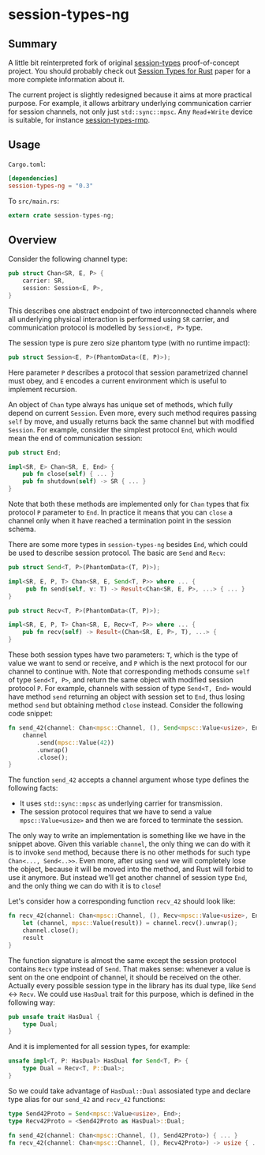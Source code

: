# session-types-ng #

## Summary ##

A little bit reinterpreted fork of original [session-types](https://github.com/Munksgaard/session-types) proof-of-concept project. You should probably check out [Session Types for Rust](http://munksgaard.me/laumann-munksgaard-larsen.pdf) paper for a more complete information about it.

The current project is slightly redesigned because it aims at more practical purpose. For example, it allows arbitrary underlying communication carrier for session channels, not only just `std::sync::mpsc`. Any `Read`+`Write` device is suitable, for instance [session-types-rmp](https://github.com/swizard0/session-types-rmp).

## Usage ##

`Cargo.toml`:

```toml
[dependencies]
session-types-ng = "0.3"
```

To `src/main.rs`:

```rust
extern crate session-types-ng;
```

## Overview ##

Consider the following channel type:

```rust
pub struct Chan<SR, E, P> {
    carrier: SR,
    session: Session<E, P>,
}
```

This describes one abstract endpoint of two interconnected channels where all underlying physical interaction is performed using `SR` carrier, and communication protocol is modelled by `Session<E, P>` type.

The session type is pure zero size phantom type (with no runtime impact):

```rust
pub struct Session<E, P>(PhantomData<(E, P)>);
```

Here parameter `P` describes a protocol that session parametrized channel must obey, and `E` encodes a current environment which is useful to implement recursion.

An object of `Chan` type always has unique set of methods, which fully depend on current `Session`. Even more, every such method requires passing `self` by move, and usually returns back the same channel but with modified `Session`. For example, consider the simplest protocol `End`, which would mean the end of communication session:

```rust
pub struct End;

impl<SR, E> Chan<SR, E, End> {
    pub fn close(self) { ... }
    pub fn shutdown(self) -> SR { ... }
}
```

Note that both these methods are implemented only for `Chan` types that fix protocol `P` parameter to `End`. In practice it means that you can `close` a channel only when it have reached a termination point in the session schema.

There are some more types in `session-types-ng` besides `End`, which could be used to describe session protocol. The basic are `Send` and `Recv`:

```rust
pub struct Send<T, P>(PhantomData<(T, P)>);

impl<SR, E, P, T> Chan<SR, E, Send<T, P>> where ... {
     pub fn send(self, v: T) -> Result<Chan<SR, E, P>, ...> { ... }
}

pub struct Recv<T, P>(PhantomData<(T, P)>);

impl<SR, E, P, T> Chan<SR, E, Recv<T, P>> where ... {
    pub fn recv(self) -> Result<(Chan<SR, E, P>, T), ...> {
}
```

These both session types have two parameters: `T`, which is the type of value we want to send or receive, and `P` which is the next protocol for our channel to continue with. Note that corresponding methods consume `self` of type `Send<T, P>`, and return the same object with modified session protocol `P`. For example, channels with session of type `Send<T, End>` would have method `send` returning an object with session set to `End`, thus losing method `send` but obtaining method `close` instead. Consider the following code snippet:

```rust
fn send_42(channel: Chan<mpsc::Channel, (), Send<mpsc::Value<usize>, End>>) {
    channel
        .send(mpsc::Value(42))
        .unwrap()
        .close();
}
```

The function `send_42` accepts a channel argument whose type defines the following facts:

* It uses `std::sync::mpsc` as underlying carrier for transmission.
* The session protocol requires that we have to send a value `mpsc::Value<usize>` and then we are forced to terminate the session.

The only way to write an implementation is something like we have in the snippet above. Given this variable `channel`, the only thing we can do with it is to invoke `send` method, because there is no other methods for such type `Chan<..., Send<..>>`. Even more, after using `send` we will completely lose the object, because it will be moved into the method, and Rust will forbid to use it anymore. But instead we'll get another channel of session type `End`, and the only thing we can do with it is to `close`!

Let's consider how a corresponding function `recv_42` should look like:

```rust
fn recv_42(channel: Chan<mpsc::Channel, (), Recv<mpsc::Value<usize>, End>>) -> usize {
    let (channel, mpsc::Value(result)) = channel.recv().unwrap();
    channel.close();
    result
}
```

The function signature is almost the same except the session protocol contains `Recv` type instead of `Send`. That makes sense: whenever a value is sent on the one endpoint of channel, it should be received on the other. Actually every possible session type in the library has its dual type, like `Send` <-> `Recv`. We could use `HasDual` trait for this purpose, which is defined in the following way:

```rust
pub unsafe trait HasDual {
    type Dual;
}
```

And it is implemented for all session types, for example:

```rust
unsafe impl<T, P: HasDual> HasDual for Send<T, P> {
    type Dual = Recv<T, P::Dual>;
}
```

So we could take advantage of `HasDual::Dual` assosiated type and declare type alias for our `send_42` and `recv_42` functions:

```rust
type Send42Proto = Send<mpsc::Value<usize>, End>;
type Recv42Proto = <Send42Proto as HasDual>::Dual;

fn send_42(channel: Chan<mpsc::Channel, (), Send42Proto>) { ... }
fn recv_42(channel: Chan<mpsc::Channel, (), Recv42Proto>) -> usize { ... }
```

